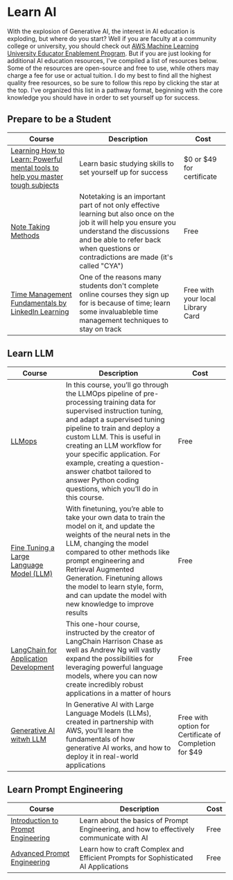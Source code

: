 # Learn AI 
With the explosion of Generative AI, the interest in AI education is exploding, but where do you start? Well if you are faculty at a community college or university, you should check out [AWS Machine Learning University Educator Enablement Program](https://aws.amazon.com/machine-learning/educators/). But if you are just looking for additional AI education resources, I've compiled a list of resources below. Some of the resources are open-source and free to use, while others may charge a fee for use or actual tuition. I do my best to find all the highest quality free resources, so be sure to follow this repo by clicking the star at the top. I've organized this list in a pathway format, beginning with the core knowledge you should have in order to set yourself up for success. 

## Prepare to be a Student
Course | Description | Cost 
---|---|---|
[Learning How to Learn: Powerful mental tools to help you master tough subjects](https://www.coursera.org/learn/learning-how-to-learn) | Learn basic studying skills to set yourself up for success | $0 or $49 for certificate
[Note Taking Methods](https://collegeinfogeek.com/how-to-take-notes-in-college/) | Notetaking is an important part of not only effective learning but also once on the job it will help you ensure you understand the discussions and be able to refer back when questions or contradictions are made (it's called "CYA") | Free
[Time Management Fundamentals by LinkedIn Learning](https://www.linkedin.com/learning/time-management-fundamentals-14548057/the-power-of-managing-your-time) | One of the reasons many students don't complete online courses they sign up for is because of time; learn some invaluableble time management techniques to stay on track | Free with your local Library Card


## Learn LLM
Course | Description | Cost 
---|---|---|
[LLMops](https://www.deeplearning.ai/short-courses/llmops/) | In this course, you’ll go through the LLMOps pipeline of pre-processing training data for supervised instruction tuning, and adapt a supervised tuning pipeline to train and deploy a custom LLM. This is useful in creating an LLM workflow for your specific application. For example, creating a question-answer chatbot tailored to answer Python coding questions, which you’ll do in this course. | Free
[Fine Tuning a Large Language Model (LLM)](https://www.deeplearning.ai/short-courses/finetuning-large-language-models/) | With finetuning, you’re able to take your own data to train the model on it, and update the weights of the neural nets in the LLM, changing the model compared to other methods like prompt engineering and Retrieval Augmented Generation. Finetuning allows the model to learn style, form, and can update the model with new knowledge to improve results | Free
[LangChain for Application Development](https://www.deeplearning.ai/short-courses/langchain-for-llm-application-development/) | This one-hour course, instructed by the creator of LangChain Harrison Chase as well as Andrew Ng will vastly expand the possibilities for leveraging powerful language models, where you can now create incredibly robust applications in a matter of hours | Free
[Generative AI witwh LLM](https://coursera.org/share/ce9b14669661dabbb26a990b80e81a13) | In Generative AI with Large Language Models (LLMs), created in partnership with AWS, you’ll learn the fundamentals of how generative AI works, and how to deploy it in real-world applications | Free with option for Certificate of Completion for $49

## Learn Prompt Engineering
Course | Description | Cost 
---|---|---|
[Introduction to Prompt Engineering](https://learnprompting.thinkific.com/courses/introduction_to_prompt_engineering) | Learn about the basics of Prompt Engineering, and how to effectively communicate with AI | Free
[Advanced Prompt Engineering](https://learnprompting.thinkific.com/courses/advanced-prompt-engineering) | Learn how to craft Complex and Efficient Prompts for Sophisticated AI Applications | Free
